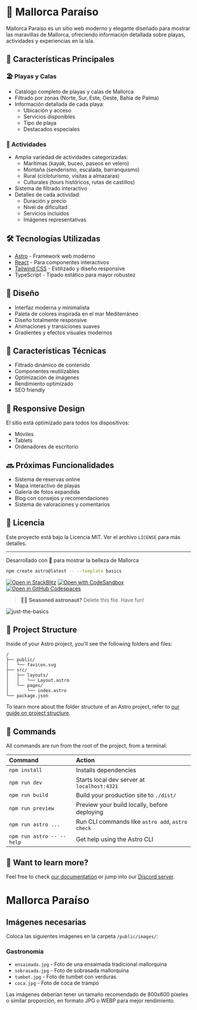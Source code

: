 # 🌴 Mallorca Paraíso

Mallorca Paraíso es un sitio web moderno y elegante diseñado para mostrar las maravillas de Mallorca, ofreciendo información detallada sobre playas, actividades y experiencias en la isla.

## 🎯 Características Principales

### 🏖️ Playas y Calas
- Catálogo completo de playas y calas de Mallorca
- Filtrado por zonas (Norte, Sur, Este, Oeste, Bahía de Palma)
- Información detallada de cada playa:
  - Ubicación y acceso
  - Servicios disponibles
  - Tipo de playa
  - Destacados especiales

### 🎨 Actividades
- Amplia variedad de actividades categorizadas:
  - Marítimas (kayak, buceo, paseos en velero)
  - Montaña (senderismo, escalada, barranquismo)
  - Rural (cicloturismo, visitas a almazaras)
  - Culturales (tours históricos, rutas de castillos)
- Sistema de filtrado interactivo
- Detalles de cada actividad:
  - Duración y precio
  - Nivel de dificultad
  - Servicios incluidos
  - Imágenes representativas

## 🛠️ Tecnologías Utilizadas

- [Astro](https://astro.build) - Framework web moderno
- [React](https://reactjs.org) - Para componentes interactivos
- [Tailwind CSS](https://tailwindcss.com) - Estilizado y diseño responsive
- TypeScript - Tipado estático para mayor robustez

## 🎨 Diseño

- Interfaz moderna y minimalista
- Paleta de colores inspirada en el mar Mediterráneo
- Diseño totalmente responsive
- Animaciones y transiciones suaves
- Gradientes y efectos visuales modernos

## 🚀 Características Técnicas

- Filtrado dinámico de contenido
- Componentes reutilizables
- Optimización de imágenes
- Rendimiento optimizado
- SEO friendly

## 📱 Responsive Design

El sitio está optimizado para todos los dispositivos:
- Móviles
- Tablets
- Ordenadores de escritorio

## 🔜 Próximas Funcionalidades

- Sistema de reservas online
- Mapa interactivo de playas
- Galería de fotos expandida
- Blog con consejos y recomendaciones
- Sistema de valoraciones y comentarios

## 📝 Licencia

Este proyecto está bajo la Licencia MIT. Ver el archivo `LICENSE` para más detalles.

---

Desarrollado con 💙 para mostrar la belleza de Mallorca

```sh
npm create astro@latest -- --template basics
```

[![Open in StackBlitz](https://developer.stackblitz.com/img/open_in_stackblitz.svg)](https://stackblitz.com/github/withastro/astro/tree/latest/examples/basics)
[![Open with CodeSandbox](https://assets.codesandbox.io/github/button-edit-lime.svg)](https://codesandbox.io/p/sandbox/github/withastro/astro/tree/latest/examples/basics)
[![Open in GitHub Codespaces](https://github.com/codespaces/badge.svg)](https://codespaces.new/withastro/astro?devcontainer_path=.devcontainer/basics/devcontainer.json)

> 🧑‍🚀 **Seasoned astronaut?** Delete this file. Have fun!

![just-the-basics](https://github.com/withastro/astro/assets/2244813/a0a5533c-a856-4198-8470-2d67b1d7c554)

## 🚀 Project Structure

Inside of your Astro project, you'll see the following folders and files:

```text
/
├── public/
│   └── favicon.svg
├── src/
│   ├── layouts/
│   │   └── Layout.astro
│   └── pages/
│       └── index.astro
└── package.json
```

To learn more about the folder structure of an Astro project, refer to [our guide on project structure](https://docs.astro.build/en/basics/project-structure/).

## 🧞 Commands

All commands are run from the root of the project, from a terminal:

| Command                   | Action                                           |
| :------------------------ | :----------------------------------------------- |
| `npm install`             | Installs dependencies                            |
| `npm run dev`             | Starts local dev server at `localhost:4321`      |
| `npm run build`           | Build your production site to `./dist/`          |
| `npm run preview`         | Preview your build locally, before deploying     |
| `npm run astro ...`       | Run CLI commands like `astro add`, `astro check` |
| `npm run astro -- --help` | Get help using the Astro CLI                     |

## 👀 Want to learn more?

Feel free to check [our documentation](https://docs.astro.build) or jump into our [Discord server](https://astro.build/chat).

# Mallorca Paraíso

## Imágenes necesarias

Coloca las siguientes imágenes en la carpeta `/public/images/`:

### Gastronomía
- `ensaimada.jpg` - Foto de una ensaimada tradicional mallorquina
- `sobrasada.jpg` - Foto de sobrasada mallorquina
- `tumbet.jpg` - Foto de tumbet con verduras
- `coca.jpg` - Foto de coca de trampó

Las imágenes deberían tener un tamaño recomendado de 800x600 píxeles o similar proporción, en formato JPG o WEBP para mejor rendimiento.
